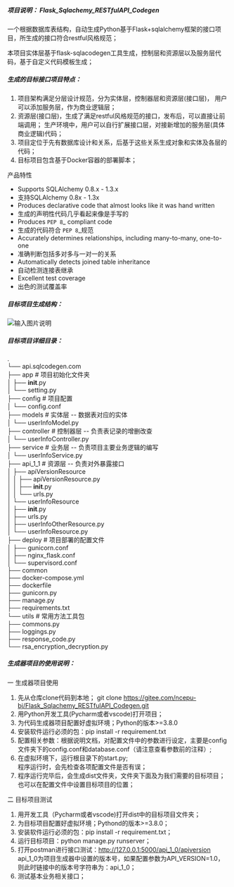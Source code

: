 ##### 项目说明： Flask_Sqlachemy_RESTfulAPI_Codegen
一个根据数据库表结构，自动生成Python基于Flask+sqlalchemy框架的接口项目，所生成的接口符合restful风格规范；  
  
本项目实体层基于flask-sqlacodegen工具生成，控制层和资源层以及服务层代码，基于自定义代码模板生成；

##### 生成的目标接口项目特点：
1. 项目架构满足分层设计规范，分为实体层，控制器层和资源层(接口层)，
   用户可以添加服务层，作为商业逻辑层；
2. 资源层(接口层)，生成了满足restful风格规范的接口，发布后，可以直接让前端调用；
   生产环境中，用户可以自行扩展接口层，对接新增加的服务层(具体商业逻辑)代码；
3. 项目定位于先有数据库设计和关系，后基于这些关系生成对象和实体及各层的代码；
3. 目标项目包含基于Docker容器的部署脚本；

产品特性
* Supports SQLAlchemy 0.8.x - 1.3.x
* 支持SQLAlchemy 0.8x - 1.3x
* Produces declarative code that almost looks like it was hand written
* 生成的声明性代码几乎看起来像是手写的
* Produces `PEP 8`_ compliant code
* 生成的代码符合 `PEP 8`_规范
* Accurately determines relationships, including many-to-many, one-to-one
* 准确判断包括多对多与一对一的关系
* Automatically detects joined table inheritance
* 自动检测连接表继承
* Excellent test coverage
* 出色的测试覆盖率  

##### 目标项目生成结构：  

![输入图片说明](https://images.gitee.com/uploads/images/2021/0905/200245_9c40fbe9_9201274.png "屏幕截图.png")  

##### 目标项目详细目录：  
.  
└── api.sqlcodegen.com  
    ├── app  # 项目初始化文件夹  
    │   ├── __init__.py  
    │   └── setting.py  
    ├── config  # 项目配置  
    │   └── config.conf  
    ├── models # 实体层 -- 数据表对应的实体  
    │   └── userInfoModel.py  
    ├── controller  # 控制器层 -- 负责表记录的增删改查  
    │   └── userInfoController.py  
    ├── service  # 业务层 -- 负责项目主要业务逻辑的编写  
    │   └── userInfoService.py  
    ├── api_1_1  # 资源层 -- 负责对外暴露接口  
    │   ├── apiVersionResource  
    │   │   ├── apiVersionResource.py  
    │   │   ├── __init__.py  
    │   │   └── urls.py  
    │   └── userInfoResource  
    │       ├── __init__.py  
    │       ├── urls.py  
    │       ├── userInfoOtherResource.py  
    │       └── userInfoResource.py   
    ├── deploy  # 项目部署的配置文件  
    │   ├── gunicorn.conf  
    │   ├── nginx_flask.conf  
    │   └── supervisord.conf  
    ├── common  
    ├── docker-compose.yml  
    ├── dockerfile  
    ├── gunicorn.py  
    ├── manage.py  
    ├── requirements.txt  
    └── utils  # 常用方法工具包  
        ├── commons.py  
        ├── loggings.py  
        ├── response_code.py  
        └── rsa_encryption_decryption.py  

##### 生成器项目的使用说明：
一 生成器项目使用
1. 先从仓库clone代码到本地；
   git clone https://gitee.com/ncepu-bj/Flask_Sqlachemy_RESTfulAPI_Codegen.git
2. 用Python开发工具(Pycharm或者vscode)打开项目；
3. 为代码生成器项目配置好虚拟环境；Python的版本>=3.8.0
4. 安装软件运行必须的包：pip install -r requirement.txt
5. 配置相关参数：根据说明文档，对配置文件中的参数进行设定，主要是config文件夹下的config.conf和database.conf（请注意查看参数前的注释）;
6. 在虚拟环境下，运行根目录下的start.py;   
    程序运行时，会先检查各项配置文件是否有误；
7. 程序运行完毕后，会生成dist文件夹，文件夹下面及为我们需要的目标项目；     
    也可以在配置文件中设置目标项目的位置；
   
二 目标项目测试  
  
1. 用开发工具（Pycharm或者vscode)打开dist中的目标项目文件夹；  
2. 为目标项目配置好虚拟环境；Pythond的版本>=3.8.0；  
3. 安装软件运行必须的包：pip install -r requirement.txt；  
4. 运行目标项目：python manage.py runserver；  
5. 打开postman进行接口测试：http://127.0.0.1:5000/api_1_0/apiversion  
  api_1_0为项目生成器中设置的版本号，如果配置参数为API_VERSION=1.0，则此时链接中的版本号字符串为：api_1_0；  
6. 测试基本业务相关接口；
  